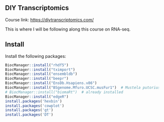 ## DIY Transcriptomics

Course link: https://diytranscriptomics.com/

This is where I will be following along this course on RNA-seq.



## Install

Install the following packages:

```R
BiocManager::install("rhdf5")
BiocManager::install("tximport")
BiocManager::install("ensembldb")
BiocManager::install("beepr")
BiocManager::install("EnsDb.Hsapiens.v86")
BiocManager::install("BSgenome.Mfuro.UCSC.musFur1")  # Mustela putorius furo
# BiocManager::install("biomaRt")  # already installed
BiocManager::install("edgeR")
install.packages('hexbin')
install.packages('cowplot')
install.packages('gt')
install.packages('DT')
```

